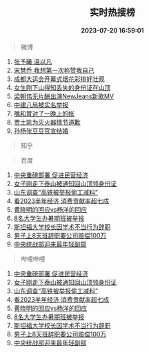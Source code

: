 <div align="center"><h2>实时热搜榜</h2><h4>2023-07-20 16:59:01</h4></div>

> 微博  

1. [张予曦 温以凡](https://s.weibo.com/weibo?q=%E5%BC%A0%E4%BA%88%E6%9B%A6%20%E6%B8%A9%E4%BB%A5%E5%87%A1&t=31&band_rank=1&Refer=top)<br />
2. [宋慧乔 我想第一次称赞我自己](https://s.weibo.com/weibo?q=%E5%AE%8B%E6%85%A7%E4%B9%94%20%E6%88%91%E6%83%B3%E7%AC%AC%E4%B8%80%E6%AC%A1%E7%A7%B0%E8%B5%9E%E6%88%91%E8%87%AA%E5%B7%B1&t=31&band_rank=2&Refer=top)<br />
3. [成都大运会开幕式烟花彩排好壮观](https://s.weibo.com/weibo?q=%23%E6%88%90%E9%83%BD%E5%A4%A7%E8%BF%90%E4%BC%9A%E5%BC%80%E5%B9%95%E5%BC%8F%E7%83%9F%E8%8A%B1%E5%BD%A9%E6%8E%92%E5%A5%BD%E5%A3%AE%E8%A7%82%23&t=31&band_rank=3&Refer=top)<br />
4. [女生刚下山得知丢失的身份证在山顶](https://s.weibo.com/weibo?q=%23%E5%A5%B3%E7%94%9F%E5%88%9A%E4%B8%8B%E5%B1%B1%E5%BE%97%E7%9F%A5%E4%B8%A2%E5%A4%B1%E7%9A%84%E8%BA%AB%E4%BB%BD%E8%AF%81%E5%9C%A8%E5%B1%B1%E9%A1%B6%23&t=31&band_rank=4&Refer=top)<br />
5. [梁朝伟无片酬出演NewJeans新歌MV](https://s.weibo.com/weibo?q=%23%E6%A2%81%E6%9C%9D%E4%BC%9F%E6%97%A0%E7%89%87%E9%85%AC%E5%87%BA%E6%BC%94NewJeans%E6%96%B0%E6%AD%8CMV%23&t=31&band_rank=5&Refer=top)<br />
6. [中建八局被实名举报](https://s.weibo.com/weibo?q=%23%E4%B8%AD%E5%BB%BA%E5%85%AB%E5%B1%80%E8%A2%AB%E5%AE%9E%E5%90%8D%E4%B8%BE%E6%8A%A5%23&t=31&band_rank=6&Refer=top)<br />
7. [嘴和胃对了一晚上的帐](https://s.weibo.com/weibo?q=%23%E5%98%B4%E5%92%8C%E8%83%83%E5%AF%B9%E4%BA%86%E4%B8%80%E6%99%9A%E4%B8%8A%E7%9A%84%E5%B8%90%23&t=31&band_rank=7&Refer=top)<br />
8. [贾士凯为灭火器情节道歉](https://s.weibo.com/weibo?q=%23%E8%B4%BE%E5%A3%AB%E5%87%AF%E4%B8%BA%E7%81%AD%E7%81%AB%E5%99%A8%E6%83%85%E8%8A%82%E9%81%93%E6%AD%89%23&t=31&band_rank=8&Refer=top)<br />
9. [孙杨张豆豆官宣结婚](https://s.weibo.com/weibo?q=%23%E5%AD%99%E6%9D%A8%E5%BC%A0%E8%B1%86%E8%B1%86%E5%AE%98%E5%AE%A3%E7%BB%93%E5%A9%9A%23&t=31&band_rank=9&Refer=top)<br />

> 知乎  


> 百度  

1. [中央重磅部署 促进民营经济](https://www.baidu.com/s?wd=%E4%B8%AD%E5%A4%AE%E9%87%8D%E7%A3%85%E9%83%A8%E7%BD%B2+%E4%BF%83%E8%BF%9B%E6%B0%91%E8%90%A5%E7%BB%8F%E6%B5%8E&sa=fyb_news&rsv_dl=fyb_news)<br />
2. [女子刚走下泰山被通知回山顶领身份证](https://www.baidu.com/s?wd=%E5%A5%B3%E5%AD%90%E5%88%9A%E8%B5%B0%E4%B8%8B%E6%B3%B0%E5%B1%B1%E8%A2%AB%E9%80%9A%E7%9F%A5%E5%9B%9E%E5%B1%B1%E9%A1%B6%E9%A2%86%E8%BA%AB%E4%BB%BD%E8%AF%81&sa=fyb_news&rsv_dl=fyb_news)<br />
3. [山东调查“高铁被举报偷工减料”](https://www.baidu.com/s?wd=%E5%B1%B1%E4%B8%9C%E8%B0%83%E6%9F%A5%E2%80%9C%E9%AB%98%E9%93%81%E8%A2%AB%E4%B8%BE%E6%8A%A5%E5%81%B7%E5%B7%A5%E5%87%8F%E6%96%99%E2%80%9D&sa=fyb_news&rsv_dl=fyb_news)<br />
4. [看2023半年经济 消费贡献率超七成](https://www.baidu.com/s?wd=%E7%9C%8B2023%E5%8D%8A%E5%B9%B4%E7%BB%8F%E6%B5%8E+%E6%B6%88%E8%B4%B9%E8%B4%A1%E7%8C%AE%E7%8E%87%E8%B6%85%E4%B8%83%E6%88%90&sa=fyb_news&rsv_dl=fyb_news)<br />
5. [黄晓明的回应vs杨洋的回应](https://www.baidu.com/s?wd=%E9%BB%84%E6%99%93%E6%98%8E%E7%9A%84%E5%9B%9E%E5%BA%94vs%E6%9D%A8%E6%B4%8B%E7%9A%84%E5%9B%9E%E5%BA%94&sa=fyb_news&rsv_dl=fyb_news)<br />
6. [8名大学生办暑期班被举报](https://www.baidu.com/s?wd=8%E5%90%8D%E5%A4%A7%E5%AD%A6%E7%94%9F%E5%8A%9E%E6%9A%91%E6%9C%9F%E7%8F%AD%E8%A2%AB%E4%B8%BE%E6%8A%A5&sa=fyb_news&rsv_dl=fyb_news)<br />
7. [斯坦福大学校长因学术不当行为辞职](https://www.baidu.com/s?wd=%E6%96%AF%E5%9D%A6%E7%A6%8F%E5%A4%A7%E5%AD%A6%E6%A0%A1%E9%95%BF%E5%9B%A0%E5%AD%A6%E6%9C%AF%E4%B8%8D%E5%BD%93%E8%A1%8C%E4%B8%BA%E8%BE%9E%E8%81%8C&sa=fyb_news&rsv_dl=fyb_news)<br />
8. [男子上8天班辞职要公司赔偿100万](https://www.baidu.com/s?wd=%E7%94%B7%E5%AD%90%E4%B8%8A8%E5%A4%A9%E7%8F%AD%E8%BE%9E%E8%81%8C%E8%A6%81%E5%85%AC%E5%8F%B8%E8%B5%94%E5%81%BF100%E4%B8%87&sa=fyb_news&rsv_dl=fyb_news)<br />
9. [中央统战部迎来最年轻副部](https://www.baidu.com/s?wd=%E4%B8%AD%E5%A4%AE%E7%BB%9F%E6%88%98%E9%83%A8%E8%BF%8E%E6%9D%A5%E6%9C%80%E5%B9%B4%E8%BD%BB%E5%89%AF%E9%83%A8&sa=fyb_news&rsv_dl=fyb_news)<br />

> 哔哩哔哩  

1. [中央重磅部署 促进民营经济](https://www.baidu.com/s?wd=%E4%B8%AD%E5%A4%AE%E9%87%8D%E7%A3%85%E9%83%A8%E7%BD%B2+%E4%BF%83%E8%BF%9B%E6%B0%91%E8%90%A5%E7%BB%8F%E6%B5%8E&sa=fyb_news&rsv_dl=fyb_news)<br />
2. [女子刚走下泰山被通知回山顶领身份证](https://www.baidu.com/s?wd=%E5%A5%B3%E5%AD%90%E5%88%9A%E8%B5%B0%E4%B8%8B%E6%B3%B0%E5%B1%B1%E8%A2%AB%E9%80%9A%E7%9F%A5%E5%9B%9E%E5%B1%B1%E9%A1%B6%E9%A2%86%E8%BA%AB%E4%BB%BD%E8%AF%81&sa=fyb_news&rsv_dl=fyb_news)<br />
3. [山东调查“高铁被举报偷工减料”](https://www.baidu.com/s?wd=%E5%B1%B1%E4%B8%9C%E8%B0%83%E6%9F%A5%E2%80%9C%E9%AB%98%E9%93%81%E8%A2%AB%E4%B8%BE%E6%8A%A5%E5%81%B7%E5%B7%A5%E5%87%8F%E6%96%99%E2%80%9D&sa=fyb_news&rsv_dl=fyb_news)<br />
4. [看2023半年经济 消费贡献率超七成](https://www.baidu.com/s?wd=%E7%9C%8B2023%E5%8D%8A%E5%B9%B4%E7%BB%8F%E6%B5%8E+%E6%B6%88%E8%B4%B9%E8%B4%A1%E7%8C%AE%E7%8E%87%E8%B6%85%E4%B8%83%E6%88%90&sa=fyb_news&rsv_dl=fyb_news)<br />
5. [黄晓明的回应vs杨洋的回应](https://www.baidu.com/s?wd=%E9%BB%84%E6%99%93%E6%98%8E%E7%9A%84%E5%9B%9E%E5%BA%94vs%E6%9D%A8%E6%B4%8B%E7%9A%84%E5%9B%9E%E5%BA%94&sa=fyb_news&rsv_dl=fyb_news)<br />
6. [8名大学生办暑期班被举报](https://www.baidu.com/s?wd=8%E5%90%8D%E5%A4%A7%E5%AD%A6%E7%94%9F%E5%8A%9E%E6%9A%91%E6%9C%9F%E7%8F%AD%E8%A2%AB%E4%B8%BE%E6%8A%A5&sa=fyb_news&rsv_dl=fyb_news)<br />
7. [斯坦福大学校长因学术不当行为辞职](https://www.baidu.com/s?wd=%E6%96%AF%E5%9D%A6%E7%A6%8F%E5%A4%A7%E5%AD%A6%E6%A0%A1%E9%95%BF%E5%9B%A0%E5%AD%A6%E6%9C%AF%E4%B8%8D%E5%BD%93%E8%A1%8C%E4%B8%BA%E8%BE%9E%E8%81%8C&sa=fyb_news&rsv_dl=fyb_news)<br />
8. [男子上8天班辞职要公司赔偿100万](https://www.baidu.com/s?wd=%E7%94%B7%E5%AD%90%E4%B8%8A8%E5%A4%A9%E7%8F%AD%E8%BE%9E%E8%81%8C%E8%A6%81%E5%85%AC%E5%8F%B8%E8%B5%94%E5%81%BF100%E4%B8%87&sa=fyb_news&rsv_dl=fyb_news)<br />
9. [中央统战部迎来最年轻副部](https://www.baidu.com/s?wd=%E4%B8%AD%E5%A4%AE%E7%BB%9F%E6%88%98%E9%83%A8%E8%BF%8E%E6%9D%A5%E6%9C%80%E5%B9%B4%E8%BD%BB%E5%89%AF%E9%83%A8&sa=fyb_news&rsv_dl=fyb_news)<br />
